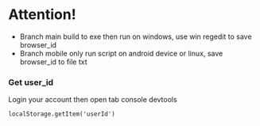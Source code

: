 # Attention!
- Branch main build to exe then run on windows, use win regedit to save browser_id
- Branch mobile only run script on android device or linux, save browser_id to file txt

### Get user_id
Login your account then open tab console devtools
```
localStorage.getItem('userId')
```
